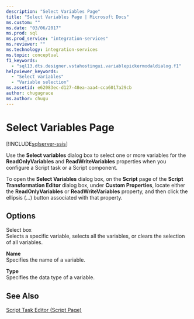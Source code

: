 ```yaml
---
description: "Select Variables Page"
title: "Select Variables Page | Microsoft Docs"
ms.custom: ""
ms.date: "03/06/2017"
ms.prod: sql
ms.prod_service: "integration-services"
ms.reviewer: ""
ms.technology: integration-services
ms.topic: conceptual
f1_keywords: 
  - "sql13.dts.designer.vstahostingui.variablepickermodaldialog.f1"
helpviewer_keywords: 
  - "Select variables"
  - "Variable selection"
ms.assetid: e62083ec-d127-48ea-aaa4-cca6017a29cb
author: chugugrace
ms.author: chugu
---
```

# Select Variables Page

[!INCLUDE[sqlserver-ssis](../../includes/applies-to-version/sqlserver-ssis.md)]


  Use the **Select variables** dialog box to select one or more variables for the **ReadOnlyVariables** and **ReadWriteVariables** properties when you configure a Script task or a Script component.  
  
 To open the **Select Variables** dialog box, on the **Script** page of the **Script Transformation Editor** dialog box, under **Custom Properties**, locate either the **ReadOnlyVariables** or **ReadWriteVariables** property, and then click the ellipsis (...) button associated with that property.  
  
## Options  
 Select box  
 Selects a specific variable, selects all the variables, or clears the selection of all variables.  
  
 **Name**  
 Specifies the name of a variable.  
  
 **Type**  
 Specifies the data type of a variable.  
  
## See Also  
 [Script Task Editor &#40;Script Page&#41;](../../integration-services/control-flow/script-task-editor-script-page.md)  
  
  
